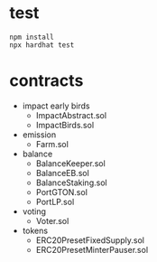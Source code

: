 # test

``` shell
npm install
npx hardhat test
```

# contracts
- impact early birds
  - ImpactAbstract.sol
  - ImpactBirds.sol
- emission
  - Farm.sol
- balance
  - BalanceKeeper.sol
  - BalanceEB.sol
  - BalanceStaking.sol
  - PortGTON.sol
  - PortLP.sol
- voting
  - Voter.sol
- tokens
  - ERC20PresetFixedSupply.sol
  - ERC20PresetMinterPauser.sol
